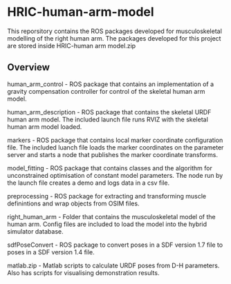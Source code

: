 # HRIC-human-arm-model
This reporsitory contains the ROS packages developed for musculoskeletal modelling of the right human arm.
The packages developed for this project are stored inside HRIC-human arm model.zip
## Overview
human_arm_control - ROS package that contains an implementation of a gravity compensation controller for control of the skeletal human arm model.

human_arm_description - ROS package that contains the skeletal URDF human arm model. The included launch file runs RVIZ with the skeletal human arm model loaded.

markers - ROS package that contains local marker coordinate configuration file. The included luanch file loads the marker coordinates on the parameter server and starts a node that publishes the marker coordinate transforms.

model_fitting - ROS package that contains classes and the algorithm for unconstrained optimisation of constant model parameters. The node run by the launch file creates a demo and logs data in a csv file.

preprocessing - ROS package for extracting and transforming muscle definintions and wrap objects from OSIM files.

right_human_arm - Folder that contains the musculoskeletal model of the human arm. Config files are included to load the model into the hybrid simulator database.

sdfPoseConvert - ROS package to convert poses in a SDF version 1.7 file to poses in a SDF version 1.4 file.

matlab.zip - Matlab scripts to calculate URDF poses from D-H parameters. Also has scripts for visualising demonstration results.
